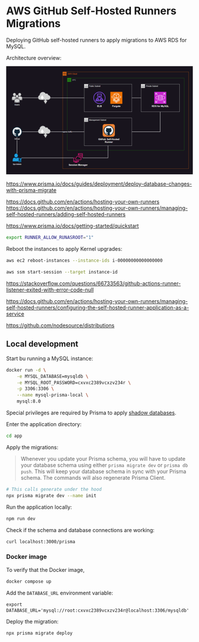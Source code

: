 # AWS GitHub Self-Hosted Runners Migrations

Deploying GitHub self-hosted runners to apply migrations to AWS RDS for MySQL.

Architecture overview:

<img src=".assets/aws-gh-runner.png" />


https://www.prisma.io/docs/guides/deployment/deploy-database-changes-with-prisma-migrate


https://docs.github.com/en/actions/hosting-your-own-runners
https://docs.github.com/en/actions/hosting-your-own-runners/managing-self-hosted-runners/adding-self-hosted-runners



https://www.prisma.io/docs/getting-started/quickstart

```sh
export RUNNER_ALLOW_RUNASROOT="1"
```

Reboot the instances to apply Kernel upgrades:

```sh
aws ec2 reboot-instances --instance-ids i-00000000000000000
```

```sh
aws ssm start-session --target instance-id
```

https://stackoverflow.com/questions/66733563/github-actions-runner-listener-exited-with-error-code-null

https://docs.github.com/en/actions/hosting-your-own-runners/managing-self-hosted-runners/configuring-the-self-hosted-runner-application-as-a-service

https://github.com/nodesource/distributions


## Local development

Start bu running a MySQL instance:

```sh
docker run -d \
    -e MYSQL_DATABASE=mysqldb \
    -e MYSQL_ROOT_PASSWORD=cxvxc2389vcxzv234r \
    -p 3306:3306 \
    --name mysql-prisma-local \
    mysql:8.0
```

Special privileges are required by Prisma to apply [shadow databases][1].

Enter the application directory:

```sh
cd app
```

Apply the migrations:

> Whenever you update your Prisma schema, you will have to update your database schema using either `prisma migrate dev` or `prisma db push`. This will keep your database 
schema in sync with your Prisma schema. The commands will also regenerate Prisma Client.

```sh
# This calls generate under the hood
npx prisma migrate dev --name init
```

Run the application locally:

```sh
npm run dev
```

Check if the schema and database connections are working:

```sh
curl localhost:3000/prisma
```

### Docker image

To verify that the Docker image, 

```sh
docker compose up
```

Add the `DATABASE_URL` environment variable:

```SH
export DATABASE_URL='mysql://root:cxvxc2389vcxzv234r@localhost:3306/mysqldb'
```

Deploy the migration:

```sh
npx prisma migrate deploy
```

[1]: https://www.prisma.io/docs/concepts/components/prisma-migrate/shadow-database
